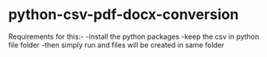 # python-csv-pdf-docx-conversion
Requirements for this:-
  -install the python packages 
  -keep the csv in python file folder
  -then simply run and files will be created in same folder
